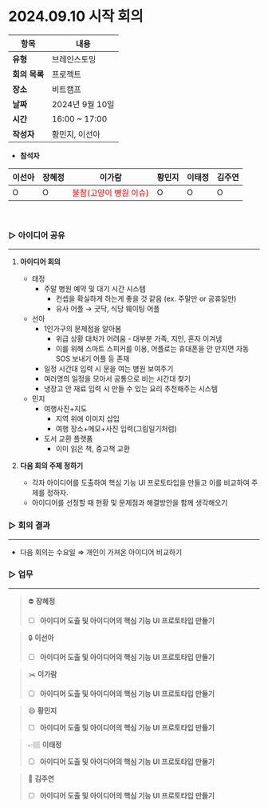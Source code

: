 # 2024.09.10 시작 회의

| **항목**    | **내용**        |
|-----------|---------------|
| **유형**    | 브레인스토밍        |
| **회의 목록** | 프로젝트          |
| **장소**    | 비트캠프          |
| **날짜**    | 2024년 9월 10일  |
| **시간**    | 16:00 ~ 17:00 |
| **작성자**   | 황민지, 이선아      |

- **참석자**

| **이선아** | **장혜정** | **이가람**                                       | **황민지** | **이태정** | **김주연** |
|---------|---------|-----------------------------------------------|---------|---------|---------|
| O       | O       | <span style="color: red">불참(고양이 병원 이슈)</span> | O       | O       | O       |

<br>

### ▷  아이디어 공유

---

1. **아이디어 회의**
   - 태정
       - 주말 병원 예약 및 대기 시간 시스템
           - 컨셉을 확실하게 하는게 좋을 것 같음 (ex. 주말만 or 공휴일만)
           - 유사 어플 → 굿닥, 식당 웨이팅 어플
   - 선아
       - 1인가구의 문제점을 알아봄
           - 위급 상황 대처가 어려움 - 대부분 가족, 지인, 혼자 이겨냄
           - 이를 위해 스마트 스피커를 이용, 어플로는 휴대폰을 안 만지면 자동 SOS 보내기 어플 등 존재
       - 일정 시간대 입력 시 문을 여는 병원 보여주기
       - 여러명의 일정을 모아서 공통으로 비는 시간대 찾기
       - 냉장고 안 재료 입력 시 만들 수 있는 요리 추천해주는 시스템
   - 민지
       - 여행사진+지도
           - 지역 위에 이미지 삽입
           - 여행 장소+메모+사진 입력(그림일기처럼)
       - 도서 교환 플랫폼
           - 이미 읽은 책, 중고책 교환
      

2. **다음 회의 주제 정하기**
   - 각자 아이디어를 도출하여 핵심 기능 UI 프로토타입을 만들고 이를 비교하여 주제를 정하자.
   - 아이디어를 선정할 때 현황 및 문제점과 해결방안을 함께 생각해오기

### ▷  회의 결과

---

- 다음 회의는 수요일   ⇒   개인이 가져온 아이디어 비교하기


### ▷  업무

[// 체크박스]: # ([ ], [x])

---

>⛔
**장혜정**
>- [ ]  **아이디어 도출 및 아이디어의 핵심 기능 UI 프로토타입 만들기**

>🔒
**이선아**
>- [ ]  **아이디어 도출 및 아이디어의 핵심 기능 UI 프로토타입 만들기**

>✂️
**이가람**
>- [ ]  **아이디어 도출 및 아이디어의 핵심 기능 UI 프로토타입 만들기**

>😄
**황민지**
>- [ ]  **아이디어 도출 및 아이디어의 핵심 기능 UI 프로토타입 만들기**

>👉🏽
**이태정**
>- [ ]  **아이디어 도출 및 아이디어의 핵심 기능 UI 프로토타입 만들기**

>📖
**김주연**
>- [ ]  **아이디어 도출 및 아이디어의 핵심 기능 UI 프로토타입 만들기**